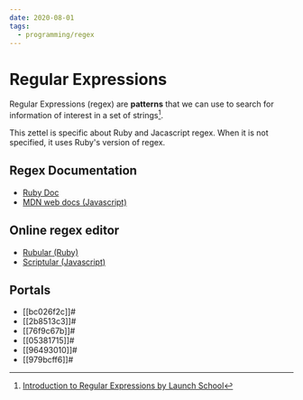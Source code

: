 ```yaml
---
date: 2020-08-01
tags:
  - programming/regex
---
```


# Regular Expressions

Regular Expressions (regex) are **patterns** that we can use to search for
information of interest in a set of strings[^1].

This zettel is specific about Ruby and Jacascript regex. When it is not
specified, it uses Ruby's version of regex.


## Regex Documentation

* [Ruby Doc](https://ruby-doc.org/core-2.7.0/Regexp.html)
* [MDN web docs (Javascript)](https://developer.mozilla.org/en-US/docs/Web/JavaScript/Reference/Global_Objects/RegExp)


## Online regex editor

* [Rubular (Ruby)](https://rubular.com/)
* [Scriptular (Javascript)](https://scriptular.com/)


## Portals

* [[bc026f2c]]#
* [[2b8513c3]]#
* [[76f9c67b]]#
* [[05381715]]#
* [[96493010]]#
* [[979bcff6]]#

[^1]: [Introduction to Regular Expressions by Launch School](https://launchschool.com/books/regex/read/introduction)
